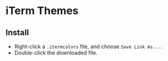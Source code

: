 # iTerm Themes

## Install

-   Right-click a `.itermcolors` file, and choose `Save Link As...`.
-   Double-click the downloaded file.
